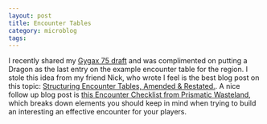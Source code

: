 ```yaml
---
layout: post
title: Encounter Tables
category: microblog
tags:
---
```


I recently shared my [Gygax 75 draft][0] and was complimented on putting a Dragon as the last entry on the example encounter table for the region. I stole this idea from my friend Nick, who wrote I feel is the best blog post on this topic: [Structuring Encounter Tables, Amended & Restated.][1]. A nice follow up blog post is [this Encounter Checklist from Prismatic Wasteland][2], which breaks down elements you should keep in mind when trying to build an interesting an effective encounter for your players.


[0]: https://save.vs.totalpartykill.ca/gygax-75/
[1]: https://www.paperspencils.com/structuring-encounter-tables-amended-restated/
[2]: https://www.prismaticwasteland.com/blog/encounter-checklist
